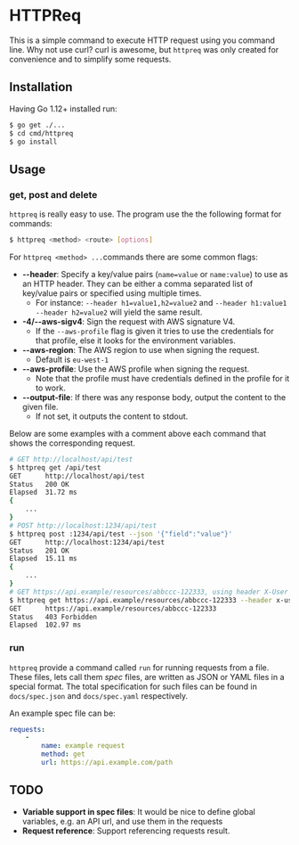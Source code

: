 # HTTPReq

This is a simple command to execute HTTP request using you command line. Why not use curl? curl is awesome, but `httpreq` was only created for convenience and to simplify some requests.

## Installation

Having Go 1.12+ installed run:

```sh
$ go get ./...
$ cd cmd/httpreq
$ go install
```

## Usage

### get, post and delete

`httpreq` is really easy to use. The program use the the following format for commands:

```sh
$ httpreq <method> <route> [options]
```

For `httpreq <method> ...`commands there are some common flags:

- **--header**: Specify a key/value pairs (`name=value` or `name:value`) to use as an HTTP header. They can be either a comma separated list of key/value pairs or specified using multiple times.
    * For instance: `--header h1=value1,h2=value2` and `--header h1:value1 --header h2=value2` will yield the same result.
- **-4/--aws-sigv4**: Sign the request with AWS signature V4.
    * If the `--aws-profile` flag is given it tries to use the credentials for that profile, else it looks for the environment variables.
- **--aws-region**: The AWS region to use when signing the request. 
    * Default is `eu-west-1`
- **--aws-profile**: Use the AWS profile when signing the request.
    * Note that the profile must have credentials defined in the profile for it to work.
- **--output-file**: If there was any response body, output the content to the given file.
    * If not set, it outputs the content to stdout.

Below are some examples with a comment above each command that shows the corresponding request.

```sh
# GET http://localhost/api/test
$ httpreq get /api/test
GET      http://localhost/api/test
Status   200 OK
Elapsed  31.72 ms
{
    ...
}
# POST http://localhost:1234/api/test 
$ httpreq post :1234/api/test --json '{"field":"value"}'
GET      http://localhost:1234/api/test
Status   201 OK
Elapsed  15.11 ms
{
    ...
}
# GET https://api.example/resources/abbccc-122333, using header X-User with value donald
$ httpreq get https://api.example/resources/abbccc-122333 --header x-user=donald
GET      https://api.example/resources/abbccc-122333
Status   403 Forbidden
Elapsed  102.97 ms
```

### run

`httpreq` provide a command called `run` for running requests from a file. These files, lets call them *spec* files, are written as JSON or YAML files in a special format. The total specification for such files can be found in `docs/spec.json` and `docs/spec.yaml` respectively.

An example spec file can be:

```yaml
requests:
    - 
        name: example request
        method: get
        url: https://api.example.com/path
```

## TODO

- **Variable support in spec files**: It would be nice to define global variables, e.g. an API url, and use them in the requests
- **Request reference**: Support referencing requests result.
